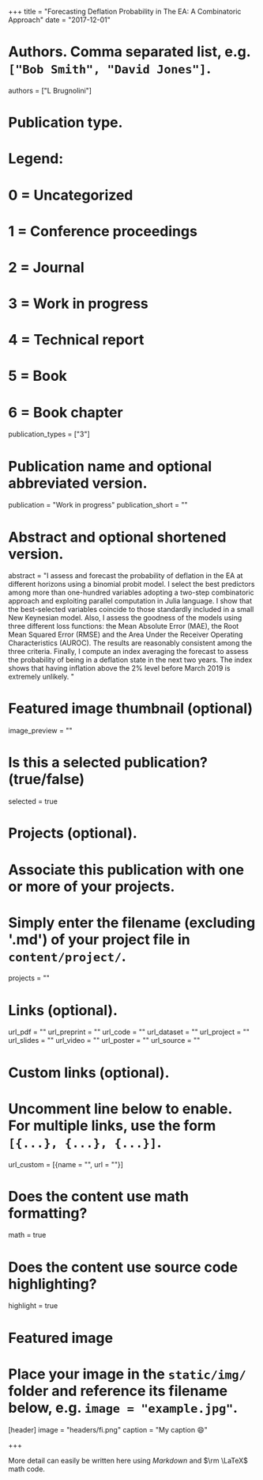 +++
title = "Forecasting Deflation Probability in The EA: A Combinatoric Approach"
date = "2017-12-01"

# Authors. Comma separated list, e.g. `["Bob Smith", "David Jones"]`.
authors = ["L Brugnolini"]

# Publication type.
# Legend:
# 0 = Uncategorized
# 1 = Conference proceedings
# 2 = Journal
# 3 = Work in progress
# 4 = Technical report
# 5 = Book
# 6 = Book chapter
publication_types = ["3"]

# Publication name and optional abbreviated version.
publication = "Work in progress"
publication_short = ""

# Abstract and optional shortened version.
abstract = "I assess and forecast the probability of deflation in the EA at different horizons using a binomial probit model. I select the best predictors among more than one-hundred variables adopting a two-step combinatoric approach and exploiting parallel computation in Julia language. I show that the best-selected variables coincide to those standardly included in a small New Keynesian model. Also, I assess the goodness of the models using three different loss functions: the Mean Absolute Error (MAE), the Root Mean Squared Error (RMSE) and the Area Under the Receiver Operating Characteristics (AUROC). The results are reasonably consistent among the three criteria. Finally, I compute an index averaging the forecast to assess the probability of being in a deflation state in the next two years. The index shows that having inflation above the 2% level before March 2019 is extremely unlikely. "

# Featured image thumbnail (optional)
image_preview = ""

# Is this a selected publication? (true/false)
selected = true

# Projects (optional).
#   Associate this publication with one or more of your projects.
#   Simply enter the filename (excluding '.md') of your project file in `content/project/`.
projects = ""

# Links (optional).
url_pdf = ""
url_preprint = ""
url_code = ""
url_dataset = ""
url_project = ""
url_slides = ""
url_video = ""
url_poster = ""
url_source = ""

# Custom links (optional).
#   Uncomment line below to enable. For multiple links, use the form `[{...}, {...}, {...}]`.
url_custom = [{name = "", url = ""}]

# Does the content use math formatting?
math = true

# Does the content use source code highlighting?
highlight = true

# Featured image
# Place your image in the `static/img/` folder and reference its filename below, e.g. `image = "example.jpg"`.
[header]
image = "headers/fi.png"
caption = "My caption :smile:"

+++

More detail can easily be written here using *Markdown* and $\rm \LaTeX$ math code.
